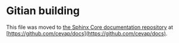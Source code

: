 Gitian building
================

This file was moved to [the Sphinx Core documentation repository](https://github.com/cevap/docs/blob/master/gitian-building.md) at [https://github.com/cevap/docs](https://github.com/cevap/docs).
